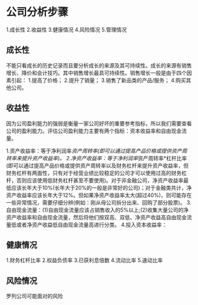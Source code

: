 # 公司分析步骤
1.成长性
2.收益性
3.健康情况
4.风险情况
5.管理情况

## 成长性
不能只看成长的历史记录而且要分析成长的来源及其可持续性。成长的来源有销售增长、降价和会计技巧。其中销售增长最具可持续性。销售增长一般是由于四个因素引起：
1.提高了价格；
2.提升了销量；
3.销售了新品类的产品/服务；
4.购买其他公司。

## 收益性
因为公司盈利能力的强弱是衡量一家公司好坏的重要参考指标，所以我们需要查看公司的盈利能力。评估公司盈利能力主要有两个指标：资本收益率和自由现金流量。

1.资产收益率：等于净利润率*资产周转率(即可以通过提高产品价格或提供资产周转率来提升资产收益率)。
2.净资产收益率：等于净利润率*资产周转率*杠杆比率(即可以通过提高产品价格或提供资产周转率以及财务杠杆来提升资产收益率，但财务杠杆有两面性，只有对于经营业绩比较稳定的公司才可以使用过高的财务杠杆，否则应该使用低财务杠杆甚至不要使用)。对于非金融公司，净资产收益率最低应该长年大于10%(长年大于20%的一般是非常好的公司)；对于金融类共计，净资产收益率应该长年大于12%。但如果净资产收益率太大(超过40%)，则可能存在一些异常情况，需要仔细分辨(例如：刚从母公司拆分出来、回购了部分股票)。
3.自由现金流量：(1)自由现金流量应该占销售收入的5%以上;(2)收集大量公司的净资产收益率和自由现金流量，然后将他们按双高、双低、净资产收益高自由现金流量低或者净资产收益低自由现金流量高进行分类。
4.投入资本收益率：

## 健康情况
1.财务杠杆比率
2.权益负债率
3.已获利息倍数
4.流动比率
5.速动比率

## 风险情况
罗列公司可能面对的风险